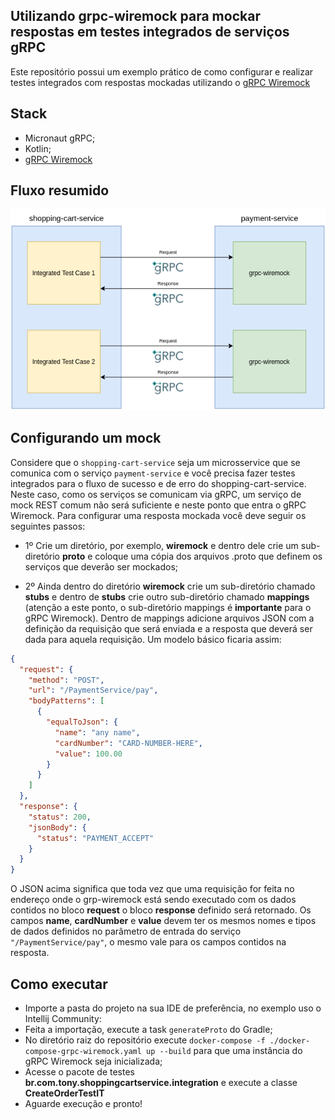 ## Utilizando grpc-wiremock para mockar respostas em testes integrados de serviços gRPC

Este repositório possui um exemplo prático de como configurar e realizar testes integrados com respostas mockadas utilizando o [gRPC Wiremock](https://github.com/Adven27/grpc-wiremock)

## Stack
- Micronaut gRPC;
- Kotlin;
- [gRPC Wiremock](https://github.com/Adven27/grpc-wiremock)

## Fluxo resumido

<img src="./img/grpc-wiremock.png" alt="Schema"/>

## Configurando um mock

Considere que o `shopping-cart-service` seja um microsservice que se comunica com o serviço `payment-service` e você precisa fazer testes integrados para o fluxo de sucesso
e de erro do shopping-cart-service. Neste caso, como os serviços se comunicam via gRPC, um serviço de mock REST comum não será suficiente e neste ponto que entra
o gRPC Wiremock.
Para configurar uma resposta mockada você deve seguir os seguintes passos:
- 1º Crie um diretório, por exemplo, **wiremock** e dentro dele crie um sub-diretório **proto** e coloque uma cópia dos arquivos .proto que definem
os serviços que deverão ser mockados;

- 2º Ainda dentro do diretório **wiremock** crie um sub-diretório chamado **stubs** e dentro de **stubs** crie outro sub-diretório chamado **mappings** (atenção a este ponto,
o sub-diretório mappings é **importante** para o gRPC Wiremock). Dentro de mappings adicione arquivos JSON com a definição da requisição que será enviada e a resposta que
deverá ser dada para aquela requisição. Um modelo básico ficaria assim:
```json
{
  "request": {
    "method": "POST",
    "url": "/PaymentService/pay",
    "bodyPatterns": [
      {
        "equalToJson": {
          "name": "any name",
          "cardNumber": "CARD-NUMBER-HERE",
          "value": 100.00
        }
      }
    ]
  },
  "response": {
    "status": 200,
    "jsonBody": {
      "status": "PAYMENT_ACCEPT"
    }
  }
}

```
O JSON acima significa que toda vez que uma requisição for feita no endereço onde o grp-wiremock está sendo executado com os dados contidos no bloco **request**
o bloco **response** definido será retornado. Os campos **name**, **cardNumber** e **value** devem ter os mesmos nomes e tipos de dados definidos no parâmetro 
de entrada do serviço `"/PaymentService/pay"`, o mesmo vale para os campos contidos na resposta.

## Como executar

- Importe a pasta do projeto na sua IDE de preferência, no exemplo uso o Intellij Community:
- Feita a importação, execute a task `generateProto` do Gradle;
- No diretório raiz do repositório execute `docker-compose -f ./docker-compose-grpc-wiremock.yaml up --build` para que uma instância do gRPC Wiremock seja
inicializada;
- Acesse o pacote de testes **br.com.tony.shoppingcartservice.integration** e execute a classe **CreateOrderTestIT**
- Aguarde execução e pronto!
